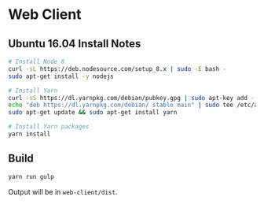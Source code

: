 # Web Client

## Ubuntu 16.04 Install Notes

```bash
# Install Node 8
curl -sL https://deb.nodesource.com/setup_8.x | sudo -E bash -
sudo apt-get install -y nodejs

# Install Yarn
curl -sS https://dl.yarnpkg.com/debian/pubkey.gpg | sudo apt-key add -
echo "deb https://dl.yarnpkg.com/debian/ stable main" | sudo tee /etc/apt/sources.list.d/yarn.list
sudo apt-get update && sudo apt-get install yarn

# Install Yarn packages
yarn install
```

## Build

```bash
yarn run gulp
```

Output will be in `web-client/dist`.

